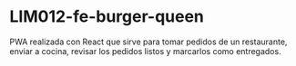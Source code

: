 # LIM012-fe-burger-queen
PWA realizada con React que sirve para tomar pedidos de un restaurante, enviar a cocina, revisar los pedidos listos y marcarlos como entregados.

